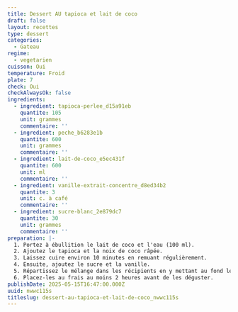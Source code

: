 ```yaml
---
title: Dessert AU tapioca et lait de coco
draft: false
layout: recettes
type: dessert
categories:
  - Gateau
regime:
  - vegetarien
cuisson: Oui
temperature: Froid
plate: 7
check: Oui
checkAlwaysOk: false
ingredients:
  - ingredient: tapioca-perlee_d15a91eb
    quantite: 105
    unit: grammes
    commentaire: ''
  - ingredient: peche_b6283e1b
    quantite: 600
    unit: grammes
    commentaire: ''
  - ingredient: lait-de-coco_e5ec431f
    quantite: 600
    unit: ml
    commentaire: ''
  - ingredient: vanille-extrait-concentre_d8ed34b2
    quantite: 3
    unit: c. à café
    commentaire: ''
  - ingredient: sucre-blanc_2e879dc7
    quantite: 30
    unit: grammes
    commentaire: ''
preparation: |-
  1. Portez à ébullition le lait de coco et l'eau (100 ml).
  2. Ajoutez le tapioca et la noix de coco râpée.
  3. Laissez cuire environ 10 minutes en remuant régulièrement.
  4. Ensuite, ajoutez le sucre et la vanille.
  5. Répartissez le mélange dans les récipients en y mettant au fond les fruits.
  6. Placez-les au frais au moins 2 heures avant de les déguster.
publishDate: 2025-05-15T16:47:00.000Z
uuid: nwwc115s
titleslug: dessert-au-tapioca-et-lait-de-coco_nwwc115s
---
```



